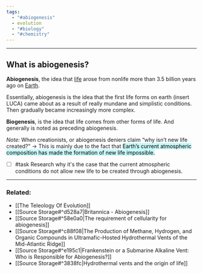 ```yaml
---
tags:
  - "#abiogenesis"
  - evolution
  - "#biology"
  - "#chemistry"
---
```

---
## What is abiogenesis?

**Abiogenesis**, the idea that [life](https://www.britannica.com/science/life) arose from nonlife more than 3.5 billion years ago on [Earth](https://www.britannica.com/place/Earth).

Essentially, abiogenesis is the idea that the first life forms on earth (insert LUCA) came about as a result of really mundane and simplistic conditions. Then gradually became increasingly more complex.

**Biogenesis**, is the idea that life comes from other forms of life. And generally is noted as preceding abiogenesis.

*Note:* When creationists, or abiogenesis deniers claim “why isn’t new life created?” → This is mainly due to the fact that <mark style="background: #ABF7F7A6;">Earth’s current atmospheric composition has made the formation of new life impossible.  </mark>

- [ ] #task Research why it's the case that the current atmospheric conditions do not allow new life to be created through abiogenesis.



---
### Related:

* [[The Teleology Of Evolution]]
* [[Source Storage#^d528a7|Britannica - Abiogenesis]]
* [[Source Storage#^58e0a0|The requirement of cellularity for abiogenesis]]
* [[Source Storage#^c88f08|The Production of Methane, Hydrogen, and Organic Compounds in Ultramafic-Hosted Hydrothermal Vents of the Mid-Atlantic Ridge]]
* [[Source Storage#^e195c1|Frankenstein or a Submarine Alkaline Vent: Who is Responsible for Abiogenesis?]]
* [[Source Storage#^3838fc|Hydrothermal vents and the origin of life]]
